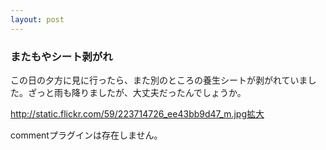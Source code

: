 ```yaml
---
layout: post
---
```

<h3>またもやシート剥がれ</h3>
<p>この日の夕方に見に行ったら、また別のところの養生シートが剥がれていました。ざっと雨も降りましたが、大丈夫だったんでしょうか。</p>
<p><a href="http://static.flickr.com/59/223714726_ee43bb9d47_m.jpg">http://static.flickr.com/59/223714726_ee43bb9d47_m.jpg</a><a href="http://flickr.com/photos/yoshimov/223714726/">拡大</a></p>
<p><span class="error">commentプラグインは存在しません。</span> </p>
